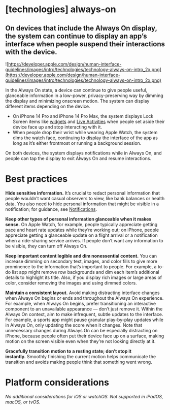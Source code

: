 # **[technologies] always-on**

## On devices that include the Always On display, the system can continue to display an app’s interface when people suspend their interactions with the device.

![https://developer.apple.com/design/human-interface-guidelines/images/intro/technologies/technology-always-on-intro_2x.png](https://developer.apple.com/design/human-interface-guidelines/images/intro/technologies/technology-always-on-intro_2x.png)

In the Always On state, a device can continue to give people useful, glanceable information in a low-power, privacy-preserving way by dimming the display and minimizing onscreen motion. The system can display different items depending on the device.

- On iPhone 14 Pro and iPhone 14 Pro Max, the system displays Lock Screen items like [widgets](https://developer.apple.com/design/human-interface-guidelines/components/system-experiences/widgets) and [Live Activities](https://developer.apple.com/design/human-interface-guidelines/components/system-experiences/live-activities) when people set aside their device face up and stop interacting with it.
- When people drop their wrist while wearing Apple Watch, the system dims the watch face, continuing to display the interface of the app as long as it’s either frontmost or running a background session.

On both devices, the system displays notifications while in Always On, and people can tap the display to exit Always On and resume interactions.

# **Best practices**

**Hide sensitive information.** It’s crucial to redact personal information that people wouldn’t want casual observers to view, like bank balances or health data. You also need to hide personal information that might be visible in a notification; for guidance, see [Notifications](https://developer.apple.com/design/human-interface-guidelines/components/system-experiences/notifications).

**Keep other types of personal information glanceable when it makes sense.** On Apple Watch, for example, people typically appreciate getting pace and heart rate updates while they’re working out; on iPhone, people appreciate getting a glanceable update on a flight arrival or a notification when a ride-sharing service arrives. If people don’t want any information to be visible, they can turn off Always On.

**Keep important content legible and dim nonessential content.** You can increase dimming on secondary text, images, and color fills to give more prominence to the information that’s important to people. For example, a to-do list app might remove row backgrounds and dim each item’s additional details to highlight its title. Also, if you display rich images or large areas of color, consider removing the images and using dimmed colors.

**Maintain a consistent layout.** Avoid making distracting interface changes when Always On begins or ends and throughout the Always On experience. For example, when Always On begins, prefer transitioning an interactive component to an unavailable appearance — don’t just remove it. Within the Always On context, aim to make infrequent, subtle updates to the interface. For example, a sports app might pause granular play-by-play updates while in Always On, only updating the score when it changes. Note that unnecessary changes during Always On can be especially distracting on iPhone, because people often put their device face up on a surface, making motion on the screen visible even when they’re not looking directly at it.

**Gracefully transition motion to a resting state; don’t stop it instantly.** Smoothly finishing the current motion helps communicate the transition and avoids making people think that something went wrong.

# **Platform considerations**

*No additional considerations for iOS or watchOS. Not supported in iPadOS, macOS, or tvOS.*